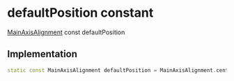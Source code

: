 


# defaultPosition constant






[MainAxisAlignment](https://api.flutter.dev/flutter/rendering/MainAxisAlignment.html) const defaultPosition
  







## Implementation

```dart
static const MainAxisAlignment defaultPosition = MainAxisAlignment.center;


```








